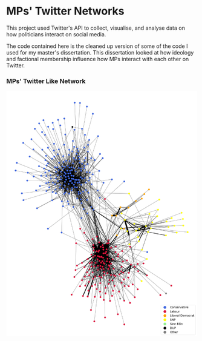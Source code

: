 # MPs' Twitter Networks 
This project used Twitter's API to collect, visualise, and analyse data on how politicians interact on social media. 

The code contained here is the cleaned up version of some of the code I used for my master's dissertation. This dissertation looked at how ideology and factional membership influence how MPs interact with each other on Twitter.

### MPs' Twitter Like Network
![alt text](https://github.com/hymeram/mp_twitter_networks/blob/main/like_network.png)
